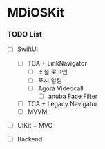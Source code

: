 # MDiOSKit

### TODO List
* [ ] SwiftUI
    * [ ] TCA + LinkNavigator
        * [ ] 소셜 로그인
        * [ ] 푸시 알림
        * [ ] Agora Videocall
            * [ ] anuba Face Filter
    * [ ] TCA + Legacy Navigator
    * [ ] MVVM

* [ ] UIKit + MVC

* [ ] Backend
